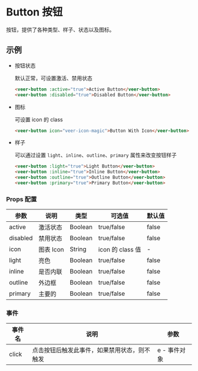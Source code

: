 # Button 按钮

按钮，提供了各种类型、样子、状态以及图标。

## 示例

- 按钮状态

  默认正常，可设置激活、禁用状态

  ```html
  <veer-button :active="true">Active Button</veer-button>
  <veer-button :disabled="true">Disabled Button</veer-button>
  ```

- 图标

  可设置 icon 的 class

  ```html
  <veer-button icon="veer-icon-magic">Button With Icon</veer-button>
  ```

- 样子

  可以通过设置 `light`、`inline`、`outline`、`primary` 属性来改变按钮样子

  ```html
  <veer-button :light="true">Light Button</veer-button>
  <veer-button :inline="true">Inline Button</veer-button>
  <veer-button :outline="true">Outline Button</veer-button>
  <veer-button :primary="true">Primary Button</veer-button>
  ```

### Props 配置

| 参数 | 说明 | 类型 | 可选值 | 默认值 |
| - | - | - | - | - |
| active | 激活状态 | Boolean | true/false | false |
| disabled | 禁用状态 | Boolean | true/false | false |
| icon | 图表 Icon | String | icon 的 class 值 | - |
| light | 亮色 | Boolean | true/false | false |
| inline | 是否内联 | Boolean | true/false | false |
| outline | 外边框 | Boolean | true/false | false |
| primary | 主要的 | Boolean | true/false | false |

### 事件

| 事件名 | 说明 | 参数 |
| - | - | - |
| click | 点击按钮后触发此事件，如果禁用状态，则不触发 | e - 事件对象 |
